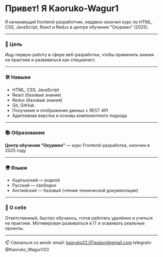 # Привет! Я Kaoruko-Wagur1

Я начинающий frontend-разработчик, недавно окончил курс по HTML, CSS, JavaScript, React и Redux в центре обучения "Окурмен" (2025).

---

### 🎯 Цель  
Ищу первую работу в сфере веб-разработки, чтобы применить знания на практике и развиваться как специалист.

---

### 🛠️ Навыки  
- HTML, CSS, JavaScript  
- React (базовые знания)  
- Redux (базовые знания)  
- Git, GitHub  
- Получение и отображение данных с REST API  
- Адаптивная верстка и основы компонентного подхода  

---

### 📚 Образование  
**Центр обучения "Окурмен"** — курс Frontend-разработка, окончен в 2025 году

---

### 🌍 Языки  
- Кыргызский — родной  
- Русский — свободно  
- Английский — базовый (чтение технической документации)

---

### 🚀 О себе  
Ответственный, быстро обучаюсь, готов работать удалённо и учиться на практике. Мотивирован развиваться в IT и осваивать реальные проекты.

---

📫 Связаться со мной:
email: kaoruko22.07waguri@gmail.com
telegram: @Kaoruko_Waguri123

